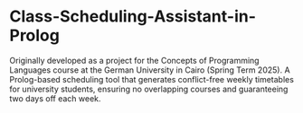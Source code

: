 # Class-Scheduling-Assistant-in-Prolog
Originally developed as a project for the Concepts of Programming Languages course at the German University in Cairo (Spring Term 2025).  A Prolog-based scheduling tool that generates conflict-free weekly timetables for university students, ensuring no overlapping courses and guaranteeing two days off each week.
